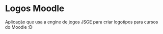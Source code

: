 # Logos Moodle

Aplicação que usa a engine de jogos JSGE para criar logotipos para cursos do Moodle :D
